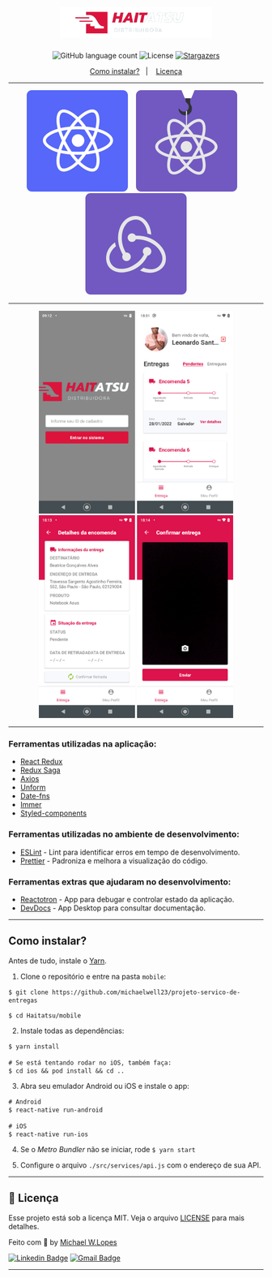 <h1 align="center">
  <img alt="Haitatsu" title="Haitatsu" src="./.github/logo.png" width="300px" />
</h1>

<p align="center">
  <img alt="GitHub language count" src="https://img.shields.io/github/languages/count/michaelwell23/Haitatsu?color=%2304D361">

  <img alt="License" src="https://img.shields.io/badge/license-MIT-%2304D361">

  <a href="https://github.com/michaelwell23/Haitatsu/stargazers">
    <img alt="Stargazers" src="https://img.shields.io/github/stars/michaelwell23/Haitatsu?style=social">
  </a>
</p>

<p align="center">
  <a href="#como-instalar">Como instalar?</a>&nbsp;&nbsp;&nbsp;|&nbsp;&nbsp;&nbsp;
  <a href="#memo-licença">Licença</a>
</p>

---

<p align="center">
  <img src=".github/reactnative.svg" alt="React Native" />&nbsp;&nbsp;&nbsp;&nbsp;<img src=".github/hooks.svg" alt="React Hooks"/>&nbsp;&nbsp;&nbsp;&nbsp;<img src=".github/flux.svg" alt="Arquitetura Flux"/>
</a>

---

<p align="center">
  <img alt="Login iPhone" src=".github/img1.png" height="400px">
  <img alt="Dashboard" src=".github/img2.png" height="400px"/>
  <img alt="Profile" src=".github/img3.png" height="400px">
  <img alt="Profile" src=".github/img4.png" height="400px">
</p>

---
### Ferramentas utilizadas na aplicação:

- [React Redux](https://github.com/reduxjs/redux)
- [Redux Saga](https://github.com/redux-saga/redux-saga)
- [Axios](https://github.com/axios/axios)
- [Unform](https://github.com/rocketseat/unform)
- [Date-fns](https://date-fns.org/)
- [Immer](https://github.com/immerjs/immer)
- [Styled-components](https://github.com/styled-components/styled-components)

### Ferramentas utilizadas no ambiente de desenvolvimento:
- [ESLint](https://github.com/eslint/eslint) - Lint para identificar erros em tempo de desenvolvimento.
- [Prettier](https://github.com/prettier/prettier) - Padroniza e melhora a visualização do código.

### Ferramentas extras que ajudaram no desenvolvimento:
- [Reactotron](https://github.com/infinitered/reactotron) - App para debugar e controlar estado da aplicação.
- [DevDocs](https://devdocs.egoist.moe/) - App Desktop para consultar documentação.
---

## Como instalar?

Antes de tudo, instale o [Yarn](https://classic.yarnpkg.com/pt-BR/docs/install/).

1. Clone o repositório e entre na pasta ```mobile```:
```
$ git clone https://github.com/michaelwell23/projeto-servico-de-entregas
```
```
$ cd Haitatsu/mobile
```

2. Instale todas as dependências:
```
$ yarn install

# Se está tentando rodar no iOS, também faça:
$ cd ios && pod install && cd ..
```
3. Abra seu emulador Android ou iOS e instale o app:
```
# Android
$ react-native run-android

# iOS
$ react-native run-ios
```
4. Se o _Metro Bundler_ não se iniciar, rode `$ yarn start`

5. Configure o arquivo `./src/services/api.js` com o endereço de sua API.


---
## :memo: Licença

Esse projeto está sob a licença MIT. Veja o arquivo [LICENSE](https://github.com/michaelwell23/projeto-servico-de-entregas/blob/master/LICENSE) para mais detalhes.

Feito com :purple_heart: by [Michael W.Lopes](https://github.com/michael23-lopes)

[![Linkedin Badge](https://img.shields.io/badge/-Michael%20Lopes-blue?style=flat-square&logo=Linkedin&logoColor=white&link=https://www.linkedin.com/in/michael-wellington-lopes/)](https://www.linkedin.com/in/michael-wellington-lopes/)
[![Gmail Badge](https://img.shields.io/badge/-michael23.wellington@gmail.com-c14438?style=flat-square&logo=Gmail&logoColor=white&link=mailto:michael23.wellington@gmail.com)](mailto:michael23.wellington@gmail.com)


---
